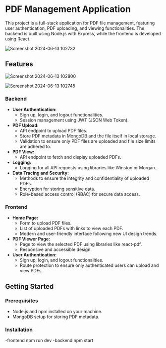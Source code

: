 # PDF Management Application

This project is a full-stack application for PDF file management, featuring user authentication, PDF uploading, and viewing functionalities. The backend is built using Node.js with Express, while the frontend is developed using React.

![Screenshot 2024-06-13 102732](https://github.com/srijithyaparathna/Web-Application-Upload-PDF-And-View-them/assets/125755221/d233467b-c9cd-454c-90dd-a11a727f58b4)

## Features
![Screenshot 2024-06-13 102800](https://github.com/srijithyaparathna/Web-Application-Upload-PDF-And-View-them/assets/125755221/a626ad35-29c1-4353-a86c-c8ffbd4585c6)

![Screenshot 2024-06-13 102745](https://github.com/srijithyaparathna/Web-Application-Upload-PDF-And-View-them/assets/125755221/934d7b52-b098-4a50-956d-ee0c222e4a26)

### Backend
- **User Authentication:**
  - Sign up, login, and logout functionalities.
  - Session management using JWT (JSON Web Token).
- **PDF Upload:**
  - API endpoint to upload PDF files.
  - Store PDF metadata in MongoDB and the file itself in local storage.
  - Validation to ensure only PDF files are uploaded and file size limits are adhered to.
- **PDF View:**
  - API endpoint to fetch and display uploaded PDFs.
- **Logging:**
  - Logging for all API requests using libraries like Winston or Morgan.
- **Data Tracing and Security:**
  - Methods to ensure the integrity and confidentiality of uploaded PDFs.
  - Encryption for storing sensitive data.
  - Role-based access control (RBAC) for secure data access.

### Frontend
- **Home Page:**
  - Form to upload PDF files.
  - List of uploaded PDFs with links to view each PDF.
  - Modern and user-friendly interface following new UI design trends.
- **PDF Viewer Page:**
  - Page to view the selected PDF using libraries like react-pdf.
  - Responsive and accessible design.
- **User Authentication:**
  - Sign up, login, and logout functionalities.
  - Route protection to ensure only authenticated users can upload and view PDFs.

## Getting Started

### Prerequisites
- Node.js and npm installed on your machine.
- MongoDB setup for storing PDF metadata.

### Installation
-frontend npm run dev
-backend npm start
